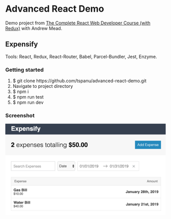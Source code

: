 # Advanced React Demo

Demo project from [The Complete React Web Developer Course (with Redux)](https://www.udemy.com/react-2nd-edition/) with Andrew Mead.

## Expensify

Tools: React, Redux, React-Router, Babel, Parcel-Bundler, Jest, Enzyme.
### Getting started

1. $ git clone https://<span></span>github.com/tspanu/advanced-react-demo.git
2. Navigate to project directory
3. $ npm i
4. $ npm run test
5. $ npm run dev

### Screenshot

![Advanced-React-Image](https://github.com/tspanu/advanced-react-demo/blob/master/src/images/screen-shot.png)

